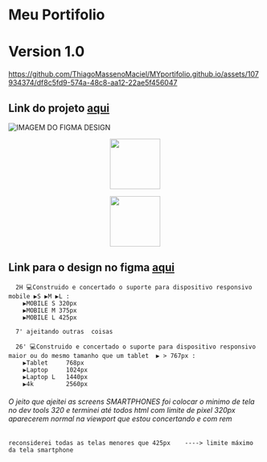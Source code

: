 # Meu Portifolio
# Version 1.0
https://github.com/ThiagoMassenoMaciel/MYportifolio.github.io/assets/107934374/df8c5fd9-574a-48c8-aa12-22ae5f456047
## Link do projeto [aqui](https://thiagomassenomaciel.github.io/MYportifolio.github.io/)

![IMAGEM DO FIGMA DESIGN](https://cdn.dribbble.com/users/2653319/screenshots/6813714/figma_logo_animation.gif)

<p align = center>
      <img width="100px" src="https://cdn.dribbble.com/users/2653319/screenshots/6813714/figma_logo_animation.gif"/>
</p>

<p align = center>
      <img width="100px" src="https://cdn.dribbble.com/users/2653319/screenshots/6813714/figma_logo_animation.gif"/>
</p>

## Link para o design no figma [aqui](https://www.figma.com/file/HOBma4n9TRH3bXMHDic5if/MY-PORTIFOLIO-(Community)?type=design&node-id=0%3A1&mode=design&t=RQnZIso5WOC2BlWW-1)


      2H 💻Construido e concertado o suporte para dispositivo responsivo  mobile ▶️S ▶️M ▶️L :
        ▶️MOBILE S 320px 
        ▶️MOBILE M 375px
        ▶️MOBILE L 425px
      
      7' ajeitando outras  coisas 
      
      26' 💻Construido e concertado o suporte para dispositivo responsivo  maior ou do mesmo tamanho que um tablet  ▶️ > 767px :
        ▶️Tablet     768px 
        ▶️Laptop     1024px
        ▶️Laptop L   1440px
        ▶️4k         2560px

###### O jeito que ajeitei as screens SMARTPHONES foi colocar o minimo de tela no dev tools  320 e terminei até todos html com limite de pixel 320px aparecerem normal na viewport que estou concertando e com rem 
    reconsiderei todas as telas menores que 425px    ----> limite máximo da tela smartphone 
